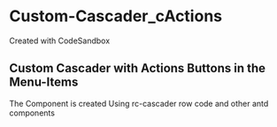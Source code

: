 # Custom-Cascader_cActions
Created with CodeSandbox

## Custom Cascader with Actions Buttons in the Menu-Items
The Component is created Using rc-cascader row code and other antd components

